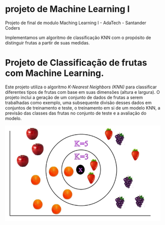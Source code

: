 # projeto de Machine Learning I
 Projeto de final de modulo Maching Learning I - AdaTech - Santander Coders

Implementamos um algoritmo de classificação KNN com o propósito de distinguir frutas a partir de suas medidas.

# Projeto de Classificação de frutas com Machine Learning.
Este projeto utiliza o algoritmo *K-Nearest Neighbors *(KNN)** para classificar diferentes tipos de frutas com base em suas dimensões (altura e largura). O projeto inclui a geração de um conjunto de dados de frutas a serem trabalhadas como exemplo, uma subsequente divisão desses dados em conjuntos de treinamento e teste, o treinamento em si de um modelo KNN, a previsão das classes das frutas no conjunto de teste e a avaliação do modelo.

![imagem](https://github.com/Joangopa/AdaTech_Projeto_MachingLearning1/blob/main/imagem2.webp)

